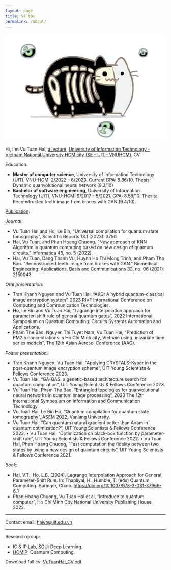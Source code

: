 ```yaml
---
layout: page
title: Về tôi
permalink: /about/
---
```


<p align="center">
  <img maxwidth="460" maxheight="300" src="https://raw.githubusercontent.com/vutuanhai237/vutuanhai237/main/cat.gif">
</p>

Hi, I'm Vu Tuan Hai, [a lecture](http://se.uit.edu.vn/vi/gioi-thieu-3/b%E1%BB%99-m%C3%B4n-k%E1%BB%B9-thu%E1%BA%ADt-ph%E1%BA%A7n-m%E1%BB%81m.html), [University of Information Technology - Vietnam National University HCM city (SE - UIT - VNUHCM)](https://www.uit.edu.vn/). CV

Education:

- **Master of computer science**, University of Information Technology (UIT), VNU-HCM: 2/2022 – 6/2023. Current GPA: 8.86/10. Thesis: Dynamic quanvolutional neural network (9.3/10)
- **Bachelor of software engineering**, University of Information Technology (UIT), VNU-HCM: 9/2017 – 5/2021. GPA: 8.58/10. Thesis: Reconstructed teeth image from braces with GAN (9.4/10).

[Publication](https://scholar.google.com/citations?user=NNODPMYAAAAJ):

*Journal*:
- Vu Tuan Hai and Ho, Le Bin, “Universal compilation for quantum state tomography”, Scientific Reports 13.1 (2023): 3750.
- Hai, Vu Tuan, and Phan Hoang Chuong. "New approach of KNN Algorithm in quantum computing based on new design of quantum circuits." Informatica 46, no. 5 (2022).
- Hai, Vu Tuan, Dang Thanh Vu, Huynh Ho Thi Mong Trinh, and Pham The Bao. "Reconstructed teeth image from braces with GAN." Biomedical Engineering: Applications, Basis and Communications 33, no. 06 (2021): 2150043.

*Oral presentation*:
- Tran Khanh Nguyen and Vu Tuan Hai, “AKQ: A hybrid quantum-classical image encryption system”, 2023 RIVF International Conference on Computing and Communication Technologies.
- Ho, Le Bin and Vu Tuan Hai, “Lagrange interpolation approach for parameter-shift rule of general quantum gates”, 2022 International Symposium on Quantum Computing: Circuits Systems Automation and Applications.
- Pham The Bao, Nguyen Thi Tuyet Nam, Vu Tuan Hai, “Prediction of PM2.5 concentrations in Ho Chi Minh city, Vietnam using univariate time series models”, The 12th Asian Aerosol Conference (AAC).

*Poster presentation*:
- Tran Khanh Nguyen, Vu Tuan Hai, “Applying CRYSTALS-Kyber in the post-quantum image encryption scheme”, UIT Young Scientists & Fellows Conference 2023.
- Vu Tuan Hai, “GA-QAS: a genetic-based architecture search for quantum compilation”, UIT Young Scientists & Fellows Conference 2023.
- Vu Tuan Hai, Pham The Bao, “Entangled topologies for quanvolutional neural networks in quantum image processing”, 2023 The 12th International Symposium on Information and Communication Technology.
- Vu Tuan Hai, Le Bin Ho, “Quantum compilation for quantum state tomography”, ASEM 2022, Vanlang University.
- Vu Tuan Hai, “Can quantum natural gradient better than Adam in quantum optimization?”, UIT Young Scientists & Fellows Conference 2022.
•	Vu Tuan Hai, “Optimization on black-box function by parameter-shift rule”, UIT Young Scientists & Fellows Conference 2022.
•	Vu Tuan Hai, Phan Hoang Chuong, “Fast computation the fidelity between two states by using a new design of quantum circuits”, UIT Young Scientists & Fellows Conference 2021.

*Book*:
- Hai, V.T., Ho, L.B. (2024). Lagrange Interpolation Approach for General Parameter-Shift Rule. In: Thapliyal, H., Humble, T. (eds) Quantum Computing. Springer, Cham. https://doi.org/10.1007/978-3-031-37966-6_1
- Phan Hoang Chuong, Vu Tuan Hai et al, “Introduce to quantum computer”, Ho Chi Minh City National University Publishing House, 2022.

---

Contact email: haivt@uit.edu.vn

---
Research group:

- IC & IP Lab, SGU: Deep Learning.
- [HCMIP](https://lantrann.github.io/QuantumLab-HCMIP/members.html): Quantum Computing.

Download full cv: [VuTuanHai_CV.pdf](https://github.com/vutuanhai237/SelfDrivingCar/files/13577567/VuTuanHai_CV.pdf)